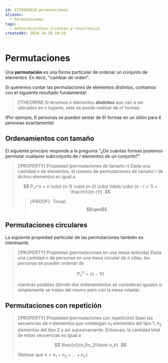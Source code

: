 ```yaml
---
id: 1729264618-permutaciones
aliases:
  - Permutaciones
tags:
  - mates/discretas-2/conteo-y-recurrencia
createdAt: 2024-10-18 10:16
---
```


# Permutaciones

Una **permutación** es una forma particular de ordenar un conjunto de elementos. Es decir, "cambiar de orden".

Si queremos contar las permutaciones de elementos distintos, contamos con el siguiente resultado fundamental:

> [!THEOREM]
> Si tenemos $n$ elementos **distintos** que van a ser ubicados en $n$ lugares, esto se puede realizar de $n!$ formas.

(Por ejemplo, $6$ personas se pueden sentar de $6!$ formas en un sillón para $6$ personas exactamente)

## Ordenamientos con tamaño

El siguiente principio responde a la pregunta "¿De cuántas formas podemos permutar cualquier subconjunto de $r$ elementos de un conjunto?"

> [!PROPERTY] Propiedad (permutaciones de tamaño $r$)
> Dada una cantidad $n$ de elementos, el número de permutaciones de tamaño $r$ de dichos elementos es igual a
> 
> $$
> P_r^n = n \cdot (n-1) \cdot (n-2) \cdot \ldots \cdot (n - r + 1) = \frac{n!}{(n-r)!}
> .$$
> 
> > [!PROOF]-
> > Trivial.
> > $$\qed$$

## Permutaciones circulares

La siguiente propiedad particular de las permutaciones también es interesante.

> [!PROPERTY] Propiedad (permutaciones en una mesa redonda)
> Dada una cantidad $n$ de personas en una mesa circular de $n$ sillas, las personas se pueden ordenar de
> 
> $$
> {\mathop{P}_c}^n = (n-1)!
> $$
> 
> maneras posibles (donde dos ordenamientos se consideran iguales si simplemente se tratan del mismo pero con la mesa rotada).

## Permutaciones con repetición

> [!PROPERTY] Propiedad (permutaciones con repetición)
> Sean las secuencias de $n$ elementos que contengan $n_1$ elementos del tipo $1$, $n_2$ elementos del tipo $2$ y así sucesivamente. Entonces, la cantidad total de estas secuencias es igual a
> 
> $$
> \frac{n!}{n_1!n_2!\ldots n_t!}
> .$$
> 
> (Nótese que $n = n_1 + n_2 + \ldots + n_t$.)
